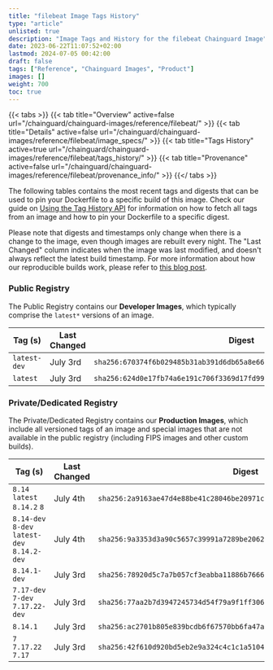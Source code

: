 ```yaml
---
title: "filebeat Image Tags History"
type: "article"
unlisted: true
description: "Image Tags and History for the filebeat Chainguard Image"
date: 2023-06-22T11:07:52+02:00
lastmod: 2024-07-05 00:42:00
draft: false
tags: ["Reference", "Chainguard Images", "Product"]
images: []
weight: 700
toc: true
---
```


{{< tabs >}}
{{< tab title="Overview" active=false url="/chainguard/chainguard-images/reference/filebeat/" >}}
{{< tab title="Details" active=false url="/chainguard/chainguard-images/reference/filebeat/image_specs/" >}}
{{< tab title="Tags History" active=true url="/chainguard/chainguard-images/reference/filebeat/tags_history/" >}}
{{< tab title="Provenance" active=false url="/chainguard/chainguard-images/reference/filebeat/provenance_info/" >}}
{{</ tabs >}}

The following tables contains the most recent tags and digests that can be used to pin your Dockerfile to a specific build of this image. Check our guide on [Using the Tag History API](/chainguard/chainguard-images/using-the-tag-history-api/) for information on how to fetch all tags from an image and how to pin your Dockerfile to a specific digest.

Please note that digests and timestamps only change when there is a change to the image, even though images are rebuilt every night. The "Last Changed" column indicates when the image was last modified, and doesn't always reflect the latest build timestamp. For more information about how our reproducible builds work, please refer to [this blog post](https://www.chainguard.dev/unchained/reproducing-chainguards-reproducible-image-builds).

### Public Registry
The Public Registry contains our **Developer Images**, which typically comprise the `latest*` versions of an image.

| Tag (s)       | Last Changed | Digest                                                                    |
|---------------|--------------|---------------------------------------------------------------------------|
|  `latest-dev` | July 3rd     | `sha256:670374f6b029485b31ab391d6db65a8e669f37cd474ac9f338abaa71d2a11d74` |
|  `latest`     | July 3rd     | `sha256:624d0e17fb74a6e191c706f3369d17fd99d567a43ca7506a6762962432fc58e1` |


### Private/Dedicated Registry
The Private/Dedicated Registry contains our **Production Images**, which include all versioned tags of an image and special images that are not available in the public registry (including FIPS images and other custom builds).

| Tag (s)                                       | Last Changed | Digest                                                                    |
|-----------------------------------------------|--------------|---------------------------------------------------------------------------|
|  `8.14` `latest` `8.14.2` `8`                 | July 4th     | `sha256:2a9163ae47d4e88be41c28046be20971c765b7df5ed532a34e9ea82e6edfe848` |
|  `8.14-dev` `8-dev` `latest-dev` `8.14.2-dev` | July 4th     | `sha256:9a3353d3a90c5657c39991a7289be2062ba5bab2b9eed17aaa743da34ec72bb6` |
|  `8.14.1-dev`                                 | July 3rd     | `sha256:78920d5c7a7b057cf3eabba11886b7666eb6b06e21f5089df6e8fdefa0ec2449` |
|  `7.17-dev` `7-dev` `7.17.22-dev`             | July 3rd     | `sha256:77aa2b7d3947245734d54f79a9f1ff3069564e832bfb2dd6643a7745799ea8bf` |
|  `8.14.1`                                     | July 3rd     | `sha256:ac2701b805e839bcdb6f67570bb6fa47a7a3143ef6730560bcb41583a876b487` |
|  `7` `7.17.22` `7.17`                         | July 3rd     | `sha256:42f610d920bd5eb2e9a324c4c1c1a5104b23afe8932628a0c654bb48d637688a` |

